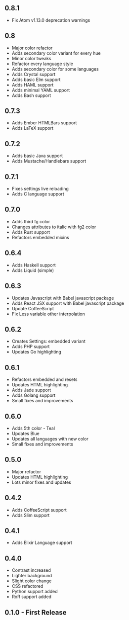 ## 0.8.1
* Fix Atom v1.13.0 deprecation warnings 

## 0.8
* Major color refactor
* Adds secondary color variant for every hue
* Minor color tweaks
* Refactor every language style
* Adds secondary color for some languages
* Adds Crystal support
* Adds basic Elm support
* Adds HAML support
* Adds minimal YAML support
* Adds Bash support

## 0.7.3
* Adds Ember HTMLBars support
* Adds LaTeX support

## 0.7.2
* Adds basic Java support
* Adds Mustache/Handlebars support

## 0.7.1
* Fixes settings live reloading
* Adds C language support

## 0.7.0
* Adds third fg color
* Changes attributes to italic with fg2 color
* Adds Rust support
* Refactors embedded mixins

## 0.6.4
* Adds Haskell support
* Adds Liquid (simple)

## 0.6.3
* Updates Javascript with Babel javascript package
* Adds React JSX support with Babel javascript package
* Update CoffeeScript
* Fix Less variable other interpolation


## 0.6.2
* Creates Settings: embedded variant
* Adds PHP support
* Updates Go highlighting

## 0.6.1
* Refactors embedded and resets
* Updates HTML highlighting
* Adds Jade support
* Adds Golang support
* Small fixes and improvements

## 0.6.0
* Adds 5th color - Teal
* Updates Blue
* Updates all languages with new color
* Small fixes and improvements

## 0.5.0
* Major refactor
* Updates HTML highlighting
* Lots minor fixes and updates

## 0.4.2
* Adds CoffeeScript support
* Adds Slim support

## 0.4.1
* Adds Elixir Language support

## 0.4.0
* Contrast increased
* Lighter background
* Slight color change
* CSS refactored
* Python support added
* RoR support added

## 0.1.0 - First Release
